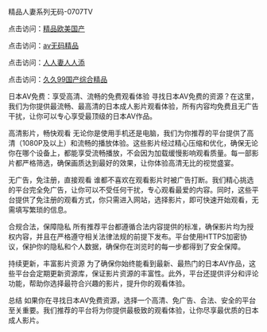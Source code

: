精品人妻系列无码-0707TV

点击访问：<a href="https://gfd-5xg.pages.dev/">精品欧美国产</a>

点击访问：<a href="https://fdhf-454.pages.dev/">av无码精品</a>

点击访问：<a href="https://bered.pages.dev/">人人妻人人添</a>

点击访问：<a href="https://rtj-3zo.pages.dev/">久久99国产综合精品</a>


日本AV免费：享受高清、流畅的免费观看体验
寻找日本AV免费的资源？在这里，我们为你提供最流畅、最高清的日本成人影片观看体验，所有内容均免费且无广告干扰，让你可以专心享受最顶级的日本AV作品。

高清影片，畅快观看
无论你是使用手机还是电脑，我们为你推荐的平台提供了高清（1080P及以上）和流畅的播放体验。这些影片经过精心压缩和优化，确保无论你在哪个设备上，都能享受流畅播放，不会因为加载缓慢影响观看质量。每一部影片都严格筛选，确保画质达到最好的效果，让你体验高清无比的视觉盛宴。

无广告，免注册，直接观看
谁都不喜欢在观看影片时被广告打断。我们精心挑选的平台完全免广告，让你可以不受任何干扰，专心观看最爱的内容。同时，这些平台提供了免注册的观看方式，你只需进入网站，选择影片，即可快速开始观看，无需填写繁琐的信息。

合规合法，保障隐私
所有推荐平台都遵循合法内容提供的标准，确保影片均为授权内容，并且在严格遵守相关法律法规的前提下发布。平台使用HTTPS加密协议，保护你的隐私和个人数据，确保你在浏览时的每一步都得到了安全保障。

持续更新，丰富影片资源
为了确保你始终能看到最新、最热门的日本AV作品，这些平台会定期更新资源库，保证影片资源的丰富性。此外，平台还提供评分和评论功能，帮助你选择最符合兴趣的影片，提升你的观看体验。

总结
如果你在寻找日本AV免费资源，选择一个高清、免广告、合法、安全的平台至关重要。我们推荐的平台将为你提供最极致的观看体验，让你尽享最优质的日本成人影片。





<span style="display:none;">[Canonical link]( https://github.com/vb20250707/12340 ）</span>
